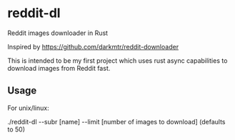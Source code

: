 # reddit-dl
Reddit images downloader in Rust

Inspired by https://github.com/darkmtr/reddit-downloader

This is intended to be my first project which uses rust async capabilities to download images from Reddit fast.

## Usage
For unix/linux:

./reddit-dl --subr [name] --limit [number of images to download] (defaults to 50)
